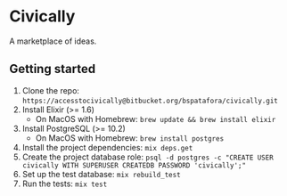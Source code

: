 # Civically

A marketplace of ideas.

## Getting started

1. Clone the repo: `https://accesstocivically@bitbucket.org/bspatafora/civically.git`
2. Install Elixir (>= 1.6)
    - On MacOS with Homebrew: `brew update && brew install elixir`
3. Install PostgreSQL (>= 10.2)
    - On MacOS with Homebrew: `brew install postgres`
4. Install the project dependencies: `mix deps.get`
5. Create the project database role: `psql -d postgres -c "CREATE USER civically WITH SUPERUSER CREATEDB PASSWORD 'civically';"`
6. Set up the test database: `mix rebuild_test`
7. Run the tests: `mix test`
